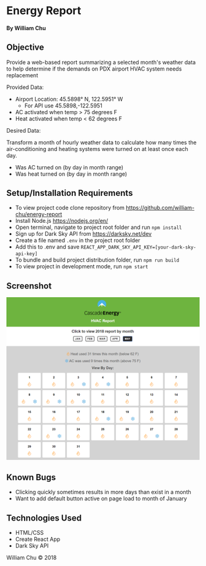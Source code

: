 # Energy Report

#### By William Chu

## Objective

Provide a web-based report summarizing a selected month's weather data to help determine if the demands on PDX airport HVAC system needs replacement

Provided Data:

* Airport Location: 45.5898° N, 122.5951° W
  * For API use 45.5898,-122.5951
* AC activated when temp > 75 degrees F
* Heat activated when temp < 62 degrees F

Desired Data:

Transform a month of hourly weather data to calculate how many times the air-conditioning and heating systems were turned on at least once each day.

* Was AC turned on (by day in month range)
* Was heat turned on (by day in month range)

## Setup/Installation Requirements

* To view project code clone repository from https://github.com/william-chu/energy-report
* Install Node.js https://nodejs.org/en/
* Open terminal, navigate to project root folder and run `npm install`
* Sign up for Dark Sky API from https://darksky.net/dev
* Create a file named `.env` in the project root folder
* Add this to .env and save `REACT_APP_DARK_SKY_API_KEY=[your-dark-sky-api-key]`
* To bundle and build project distribution folder, run `npm run build`
* To view project in development mode, run `npm start`

## Screenshot
![HVAC Report](https://raw.githubusercontent.com/william-chu/energy-report/master/screenshot.png)

## Known Bugs
* Clicking quickly sometimes results in more days than exist in a month
* Want to add default button active on page load to month of January

## Technologies Used

* HTML/CSS
* Create React App
* Dark Sky API

William Chu © 2018
